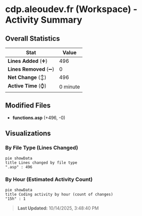 # cdp.aleoudev.fr (Workspace) - Activity Summary 

## Overall Statistics

| Stat                   | Value                                                             |
| ---------------------- | ----------------------------------------------------------------- |
| **Lines Added** (➕)   | 496                                          |
| **Lines Removed** (➖) | 0                                        |
| **Net Change** (↕)    | 496                |
| **Active Time** (⌚)   | 0 minute |


## Modified Files
- **functions.asp** (+496, -0)

## Visualizations

### By File Type (Lines Changed)

```mermaid
pie showData
title Lines changed by file type
".asp" : 496
```

### By Hour (Estimated Activity Count)

```mermaid
pie showData
title Coding activity by hour (count of changes)
"15h" : 1
```


> **Last Updated:** 10/14/2025, 3:48:40 PM